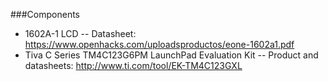 ###Components

- 1602A-1 LCD
-- Datasheet: https://www.openhacks.com/uploadsproductos/eone-1602a1.pdf
- Tiva C Series  TM4C123G6PM LaunchPad Evaluation Kit
-- Product and datasheets: http://www.ti.com/tool/EK-TM4C123GXL

